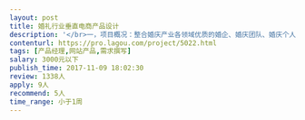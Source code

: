 ```yaml
---                
layout: post       
title: 婚礼行业垂直电商产品设计           
description: '</br>一，项目概况：整合婚庆产业各领域优质的婚企、婚庆团队、婚庆个人，打造线上中端高品质、高性价比、深定制化，全方位婚嫁服务平台。</br>二，设计需求：需要根据需求设计产品原型，规范需求文档。完成前端设计和技术开发前的产品规划工作。</br>'     
contenturl: https://pro.lagou.com/project/5022.html      
tags: [产品经理,网站产品,需求撰写]            
salary: 3000元以下          
publish_time: 2017-11-09 18:02:30         
review: 1338人                   
apply: 9人                   
recommend: 5人                   
time_range: 小于1周              
---                 
```


